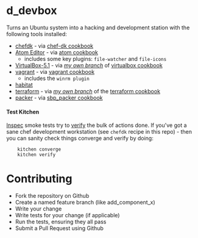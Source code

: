 # d_devbox

Turns an Ubuntu system into a hacking and development station with the following tools installed:

* [chefdk](https://downloads.chef.io/chefdk) - via [chef-dk cookbook](https://supermarket.chef.io/cookbooks/chef-dk)
* [Atom Editor](https://atom.io) - via [atom cookbook](https://supermarket.chef.io/cookbooks/atom)
  * includes some key plugins: `file-watcher` and `file-icons`
* [VirtualBox-5.1](https://www.virtualbox.org/) - via [_my own branch_](https://github.com/dayne/virtualbox-cookbook/tree/51update) of [virtualbox cookbook](https://supermarket.chef.io/cookbooks/virtualbox)
* [vagrant](https://www.vagrantup.com/) - via [vagrant cookbook](https://supermarket.chef.io/cookbooks/vagrant)
  * includes the `winrm plugin`
* [habitat](https://www.habitat.sh/)
* [terraform](https://www.terraform.io/) - via [_my own branch_](https://github.com/dayne/chef-terraform/tree/zipfile_fix) of the [terraform cookbook](https://github.com/rosstimson/chef-terraform)
* [packer](https://www.packer.io/) - via [sbp_packer cookbook](https://github.com/schubergphilis/sbp_packer)

#### Test Kitchen

[Inspec](http://inspec.io) smoke tests try to [verify](https://github.com/dayne/d-base/tree/master/test/smoke) the bulk of actions done. If you've got a sane chef development workstation (see `chefdk` recipe in this repo) - then you can sanity check things converge and verify by doing:

```
    kitchen converge
    kitchen verify
```


# Contributing

* Fork the repository on Github
* Create a named feature branch (like add_component_x)
* Write your change
* Write tests for your change (if applicable)
* Run the tests, ensuring they all pass
* Submit a Pull Request using Github
